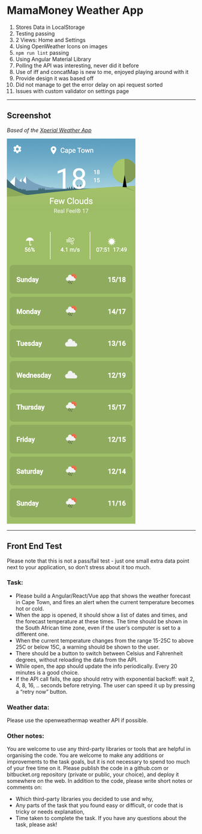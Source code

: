 # MamaMoney Weather App

1. Stores Data in LocalStorage
1. Testing passing
1. 2 Views: Home and Settings
1. Using OpenWeather Icons on images
1. `npm run lint` passing
1. Using Angular Material Library
1. Polling the API was interesting, never did it before
1. Use of iff and concatMap is new to me, enjoyed playing around with it
1. Provide design it was based off
1. Did not manage to get the error delay on api request sorted
1. Issues with custom validator on settings page

--------

## Screenshot

_Based of the [Xperial Weather App](src/assets/images/xperia-weather-app.jpg)_

[![screenshot](./src/assets/images/screenshot.png)](https://github.com/craigiswayne/mamamoney)


----

## Front End Test
Please note that this is not a pass/fail test - just one small extra data point next to your
application, so don’t stress about it too much.

### Task:
* Please build a Angular/React/Vue app that shows the weather forecast in Cape Town,
and fires an alert when the current temperature becomes hot or cold.
* When the app is opened, it should show a list of dates and times, and the forecast
temperature at these times. The time should be shown in the South African time
zone, even if the user’s computer is set to a different one.
* When the current temperature changes from the range 15-25C to above 25C or
below 15C, a warning should be shown to the user.
* There should be a button to switch between Celsius and Fahrenheit degrees, without
reloading the data from the API.
* While open, the app should update the info periodically. Every 20 minutes is a good
choice.
* If the API call fails, the app should retry with exponential backoff: wait 2, 4, 8, 16, ..
seconds before retrying. The user can speed it up by pressing a “retry now” button.

### Weather data:
Please use the openweathermap weather API if possible.

### Other notes:
You are welcome to use any third-party libraries or tools that are helpful in organising the
code. You are welcome to make any additions or improvements to the task goals, but it is
not necessary to spend too much of your free time on it.
Please publish the code in a github.com or bitbucket.org repository (private or public, your
choice), and deploy it somewhere on the web. In addition to the code, please write short
notes or comments on:

* Which third-party libraries you decided to use and why,
* Any parts of the task that you found easy or difficult, or code that is tricky or needs
explanation,
* Time taken to complete the task.
If you have any questions about the task, please ask!

